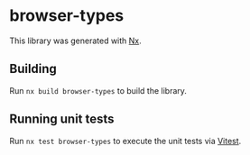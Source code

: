# browser-types

This library was generated with [Nx](https://nx.dev).

## Building

Run `nx build browser-types` to build the library.

## Running unit tests

Run `nx test browser-types` to execute the unit tests via [Vitest](https://vitest.dev/).
